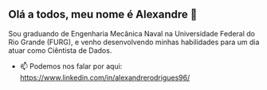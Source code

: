 ## Olá a todos, meu nome é Alexandre 👋


Sou graduando de Engenharia Mecânica Naval na Universidade Federal do Rio Grande (FURG), e venho desenvolvendo minhas habilidades para um dia atuar como Ciêntista de Dados.

- 📫 Podemos nos falar por aqui: https://www.linkedin.com/in/alexandrerodrigues96/


